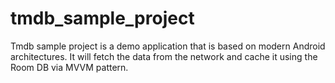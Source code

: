 # tmdb_sample_project
Tmdb sample project is a demo application that is based on modern Android architectures. It will fetch the data from the network and cache it using the Room DB via MVVM pattern. 
